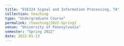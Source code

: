 ```yaml
---
title: "ESE224 Signal and Information Processing, TA"
collection: teaching
type: "Undergraduate Course"
permalink: /teaching/2022-Spring1
venue: "University of Pennsylvania"
semester: "Spring 2022"
date: 2022-01-13
---
```



